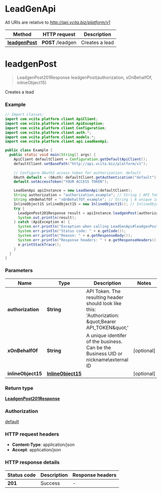 # LeadGenApi

All URIs are relative to *http://api.vcita.biz/platform/v1*

Method | HTTP request | Description
------------- | ------------- | -------------
[**leadgenPost**](LeadGenApi.md#leadgenPost) | **POST** /leadgen | Creates a lead


<a name="leadgenPost"></a>
# **leadgenPost**
> LeadgenPost201Response leadgenPost(authorization, xOnBehalfOf, inlineObject15)

Creates a lead

### Example
```java
// Import classes:
import com.vcita.platform.client.ApiClient;
import com.vcita.platform.client.ApiException;
import com.vcita.platform.client.Configuration;
import com.vcita.platform.client.auth.*;
import com.vcita.platform.client.models.*;
import com.vcita.platform.client.api.LeadGenApi;

public class Example {
  public static void main(String[] args) {
    ApiClient defaultClient = Configuration.getDefaultApiClient();
    defaultClient.setBasePath("http://api.vcita.biz/platform/v1");
    
    // Configure OAuth2 access token for authorization: default
    OAuth default = (OAuth) defaultClient.getAuthentication("default");
    default.setAccessToken("YOUR ACCESS TOKEN");

    LeadGenApi apiInstance = new LeadGenApi(defaultClient);
    String authorization = "authorization_example"; // String | API Token. The resulting header should look like this: 'Authorization: \"Bearer API_TOKEN\"'
    String xOnBehalfOf = "xOnBehalfOf_example"; // String | A unique identifer of the business. Can be the Business UID or nickname\\external ID
    InlineObject15 inlineObject15 = new InlineObject15(); // InlineObject15 | 
    try {
      LeadgenPost201Response result = apiInstance.leadgenPost(authorization, xOnBehalfOf, inlineObject15);
      System.out.println(result);
    } catch (ApiException e) {
      System.err.println("Exception when calling LeadGenApi#leadgenPost");
      System.err.println("Status code: " + e.getCode());
      System.err.println("Reason: " + e.getResponseBody());
      System.err.println("Response headers: " + e.getResponseHeaders());
      e.printStackTrace();
    }
  }
}
```

### Parameters

Name | Type | Description  | Notes
------------- | ------------- | ------------- | -------------
 **authorization** | **String**| API Token. The resulting header should look like this: &#39;Authorization: \&quot;Bearer API_TOKEN\&quot;&#39; |
 **xOnBehalfOf** | **String**| A unique identifer of the business. Can be the Business UID or nickname\\external ID | [optional]
 **inlineObject15** | [**InlineObject15**](InlineObject15.md)|  | [optional]

### Return type

[**LeadgenPost201Response**](LeadgenPost201Response.md)

### Authorization

[default](../README.md#default)

### HTTP request headers

 - **Content-Type**: application/json
 - **Accept**: application/json

### HTTP response details
| Status code | Description | Response headers |
|-------------|-------------|------------------|
**201** | Success |  -  |

